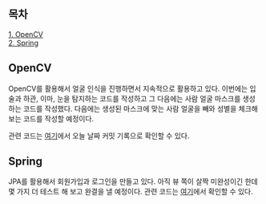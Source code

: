 ## 목차
[1. OpenCV](#opencv)   
[2. Spring](#spring)   

## OpenCV
OpenCV를 활용해서 얼굴 인식을 진행하면서 지속적으로 활용하고 있다. 이번에는 입술과 하관, 이마, 눈을 탐지하는 코드를 작성하고 그 다음에는 사람 얼굴 마스크를 생성하는 코드를 작성했다. 다음에는 생성된 마스크에 맞는 사람 얼굴을 빼와 성별을 체크해 보는 코드를 작성할 예정이다.

관련 코드는 [여기](https://github.com/ohju96/OpenCV-Project/commits/main)에서 오늘 날짜 커밋 기록으로 확인할 수 있다.

## Spring
JPA를 활용해서 회원가입과 로그인을 만들고 있다. 아직 뷰 쪽이 살짝 미완성이긴 한데 몇 가지 더 테스트 해 보고 완결을 낼 예정이다. 관련 코드는 [여기](https://github.com/ohju96/JPA-study-poly/commit/80e1d555f729b49331bcbc340ab765401eb4f6fc)에서 확인할 수 있다.
